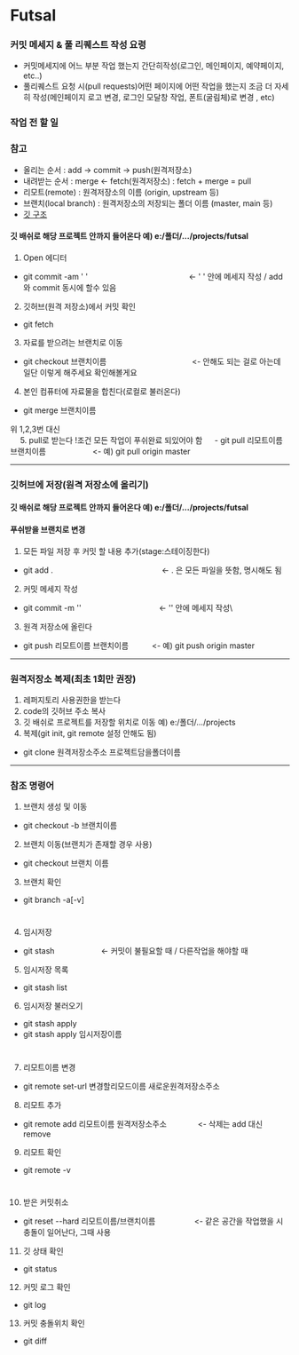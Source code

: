 # Futsal


### 커밋 메세지 & 풀 리퀘스트 작성 요령
- 커밋메세지에 어느 부분 작업 했는지 간단히작성(로그인, 메인페이지, 예약페이지, etc..)
- 풀리퀘스트 요청 시(pull requests)어떤 페이지에 어떤 작업을 했는지 조금 더 자세히 작성(메인페이지 로고 변경, 로그인 모달창 작업, 폰트(굴림체)로 변경 , etc)  
### 작업 전 할 일
### 참고
 - 올리는 순서   : add -> commit -> push(원격저장소)
 - 내려받는 순서 : merge <- fetch(원격저장소) : fetch + merge = pull
 - 리모트(remote) : 원격저장소의 이름 (origin, upstream 등)
 - 브랜치(local branch) : 원격저장소의 저장되는 폴더 이름 (master, main 등)
 - [깃 구조](https://ibb.co/ZJQT936)
  
#### 깃 배쉬로 해당 프로젝트 안까지 들어온다 예) e:/폴더/.../projects/futsal
  1. Open 에디터
   - git commit -am ' '　　　　　　　　　　　　　<- ' ' 안에 메세지 작성 / add 와 commit 동시에 할수 있음
  2. 깃허브(원격 저장소)에서 커밋 확인
   - git fetch
  3. 자료를 받으려는 브랜치로 이동
   - git checkout 브랜치이름　　　　　　　　　　　<- 안해도 되는 걸로 아는데 일단 이렇게 해주세요 확인해볼게요
  4. 본인 컴퓨터에 자료물을 합친다(로컬로 불러온다)
   - git merge 브랜치이름
  
  위 1,2,3번 대신  
  　 5. pull로 받는다 !조건 모든 작업이 푸쉬완료 되있어야 함
 　  - git pull 리모트이름 브랜치이름　　　　　　<- 예) git pull origin master 
  
 ---
  
### 깃허브에 저장(원격 저장소에 올리기)
#### 깃 배쉬로 해당 프로젝트 안까지 들어온다 예) e:/폴더/.../projects/futsal
#### 푸쉬받을 브랜치로 변경
 1. 모든 파일 저장 후 커밋 할 내용 추가(stage:스테이징한다)
  - git add .　　　　　　　　　　　　　　<- . 은 모든 파일을 뜻함, 명시해도 됨
 2. 커밋 메세지 작성
  - git commit -m ''　　　　　　　　　　<- '' 안에 메세지 작성\
 3. 원격 저장소에 올린다
  - git push 리모트이름 브랜치이름　　　<- 예) git push origin master
  
 ---
  
### 원격저장소 복제(최초 1회만 권장)
 1. 레퍼지토리 사용권한을 받는다
 2. code의 깃허브 주소 복사
 3. 깃 배쉬로 프로젝트를 저장할 위치로 이동 예) e:/폴더/.../projects
 4. 복제(git init, git remote 설정 안해도 됨)
  - git clone 원격저장소주소 프로젝트담을폴더이름
    
---
  
### 참조 명령어
 1. 브랜치 생성 및 이동
  - git checkout -b 브랜치이름
 2. 브랜치 이동(브랜치가 존재할 경우 사용)
  - git checkout 브랜치 이름
 3. 브랜치 확인
  - git branch -a[-v]  
#
 4. 임시저장
  - git stash　　　　　　<- 커밋이 불필요할 때 / 다른작업을 해야할 때
 5. 임시저장 목록
  - git stash list
 6. 임시저장 불러오기
  - git stash apply
  - git stash apply 임시저장이름  
#
 7. 리모트이름 변경
  - git remote set-url 변경할리모드이름 새로운원격저장소주소
 8. 리모트 추가
  - git remote add 리모트이름 원격저장소주소　　　　<- 삭제는 add 대신 remove
 9. 리모트 확인
  - git remote -v
#
 10. 받은 커밋취소
  - git reset --hard 리모트이름/브랜치이름　　　　　<- 같은 공간을 작업했을 시 충돌이 일어난다, 그때 사용
 11. 깃 상태 확인
  - git status
 12. 커밋 로그 확인
  - git log
 13. 커밋 충돌위치 확인
  - git diff
